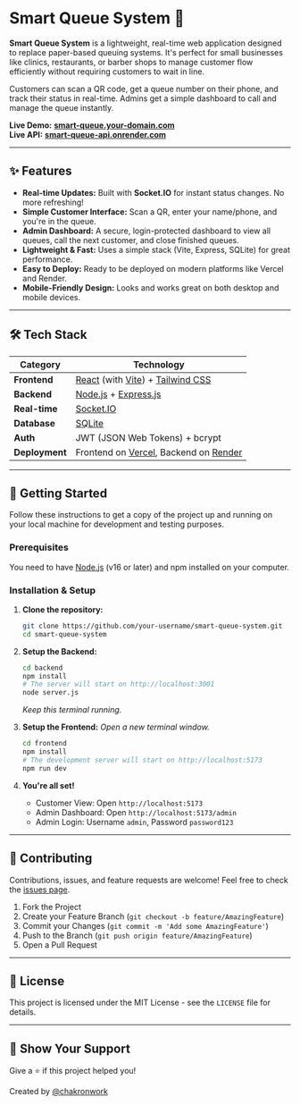 # Smart Queue System 🚀
**Smart Queue System** is a lightweight, real-time web application designed to replace paper-based queuing systems. It's perfect for small businesses like clinics, restaurants, or barber shops to manage customer flow efficiently without requiring customers to wait in line.

Customers can scan a QR code, get a queue number on their phone, and track their status in real-time. Admins get a simple dashboard to call and manage the queue instantly.

**Live Demo:** [**smart-queue.your-domain.com**](https://smart-queue-system-sepia.vercel.app/)  
**Live API:** [**smart-queue-api.onrender.com**](https://smart-queue-backend-gc5v.onrender.com)

---

## ✨ Features

*   **Real-time Updates:** Built with **Socket.IO** for instant status changes. No more refreshing!
*   **Simple Customer Interface:** Scan a QR, enter your name/phone, and you're in the queue.
*   **Admin Dashboard:** A secure, login-protected dashboard to view all queues, call the next customer, and close finished queues.
*   **Lightweight & Fast:** Uses a simple stack (Vite, Express, SQLite) for great performance.
*   **Easy to Deploy:** Ready to be deployed on modern platforms like Vercel and Render.
*   **Mobile-Friendly Design:** Looks and works great on both desktop and mobile devices.

---

## 🛠️ Tech Stack

| Category      | Technology                                    |
|---------------|-----------------------------------------------|
| **Frontend**  | [React](https://reactjs.org/) (with [Vite](https://vitejs.dev/)) + [Tailwind CSS](https://tailwindcss.com/) |
| **Backend**   | [Node.js](https://nodejs.org/) + [Express.js](https://expressjs.com/)             |
| **Real-time** | [Socket.IO](https://socket.io/)                   |
| **Database**  | [SQLite](https://www.sqlite.org/index.html)       |
| **Auth**      | JWT (JSON Web Tokens) + bcrypt                |
| **Deployment**| Frontend on [Vercel](https://vercel.com/), Backend on [Render](https://render.com/) |

---

## 🚀 Getting Started

Follow these instructions to get a copy of the project up and running on your local machine for development and testing purposes.

### Prerequisites

You need to have [Node.js](https://nodejs.org/en/download/) (v16 or later) and npm installed on your computer.

### Installation & Setup

1.  **Clone the repository:**
    ```bash
    git clone https://github.com/your-username/smart-queue-system.git
    cd smart-queue-system
    ```

2.  **Setup the Backend:**
    ```bash
    cd backend
    npm install
    # The server will start on http://localhost:3001
    node server.js
    ```
    *Keep this terminal running.*

3.  **Setup the Frontend:**
    *Open a new terminal window.*
    ```bash
    cd frontend
    npm install
    # The development server will start on http://localhost:5173
    npm run dev
    ```

4.  **You're all set!**
    *   Customer View: Open `http://localhost:5173`
    *   Admin Dashboard: Open `http://localhost:5173/admin`
    *   Admin Login: Username `admin`, Password `password123`

---

## 🤝 Contributing

Contributions, issues, and feature requests are welcome! Feel free to check the [issues page](https://github.com/your-username/smart-queue-system/issues).

1.  Fork the Project
2.  Create your Feature Branch (`git checkout -b feature/AmazingFeature`)
3.  Commit your Changes (`git commit -m 'Add some AmazingFeature'`)
4.  Push to the Branch (`git push origin feature/AmazingFeature`)
5.  Open a Pull Request

---

## 📜 License

This project is licensed under the MIT License - see the `LICENSE` file for details.

---

## 🌟 Show Your Support

Give a ⭐️ if this project helped you!

<!-- Optional: Add contact info -->
Created by [@chakronwork](https://github.com/chakronwork)